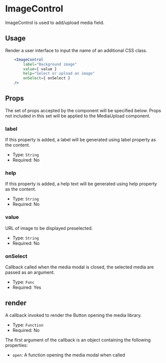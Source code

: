 ImageControl
=======

ImageControl is used to add/upload media field.


## Usage

Render a user interface to input the name of an additional CSS class.
```jsx
    <ImageControl
        label="Background image"
        value={ value }
        help="Select or upload an image"
        onSelect={ onSelect }
    />
```

## Props

The set of props accepted by the component will be specified below.
Props not included in this set will be applied to the MediaUpload component.

### label

If this property is added, a label will be generated using label property as the content.

- Type: `String`
- Required: No

### help

If this property is added, a help text will be generated using help property as the content.

- Type: `String`
- Required: No

### value

URL of image to be displayed preselected.

- Type: `String`
- Required: No

### onSelect

Callback called when the media modal is closed, the selected media are passed as an argument.

- Type: `Func`
- Required: Yes

## render

A callback invoked to render the Button opening the media library.

- Type: `Function`
- Required: No

The first argument of the callback is an object containing the following properties:

 - `open`: A function opening the media modal when called
